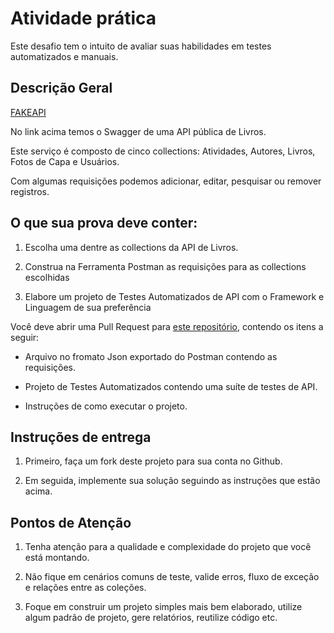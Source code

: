 # Atividade prática 

Este desafio tem o intuito de avaliar suas habilidades em testes automatizados e manuais. 

## Descrição Geral 

[FAKEAPI](https://fakerestapi.azurewebsites.net/index.html) 

No link acima temos o Swagger de uma API pública de Livros. 

Este serviço é composto de cinco collections: Atividades, Autores, Livros, Fotos de Capa e Usuários. 

Com algumas requisições podemos adicionar, editar, pesquisar ou remover registros. 

## O que sua prova deve conter: 

1. Escolha uma dentre as collections da API de Livros. 

2. Construa na Ferramenta Postman as requisições para as collections escolhidas 

3. Elabore um projeto de Testes Automatizados de API com o Framework e Linguagem de sua preferência 

Você deve abrir uma Pull Request para [este repositório](https://github.com/philips-emr/vv-exam), contendo os itens a seguir: 

- Arquivo no fromato Json exportado do Postman contendo as requisições.

- Projeto de Testes Automatizados contendo uma suíte de testes de API.

- Instruções de como executar o projeto.

 

## Instruções de entrega 

1. Primeiro, faça um fork deste projeto para sua conta no Github.
 
2. Em seguida, implemente sua solução seguindo as instruções que estão acima.
 

## Pontos de Atenção 

1. Tenha atenção para a qualidade e complexidade do projeto que você está montando.

2. Não fique em cenários comuns de teste, valide erros, fluxo de exceção e relações entre as coleções.

3. Foque em construir um projeto simples mais bem elaborado, utilize algum padrão de projeto, gere relatórios, reutilize código etc.
